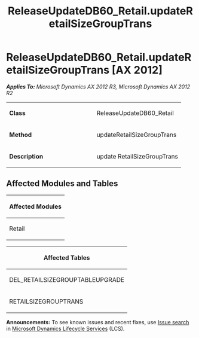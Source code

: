 ﻿---
title: ReleaseUpdateDB60_Retail.updateRetailSizeGroupTrans
TOCTitle: ReleaseUpdateDB60_Retail.updateRetailSizeGroupTrans
ms:assetid: 52bbf344-f371-cab9-4854-e9e1b17d3166
ms:mtpsurl: https://msdn.microsoft.com/en-us/library/JJ685549(v=AX.60)
ms:contentKeyID: 49708253
ms.date: 05/18/2015
mtps_version: v=AX.60
---

# ReleaseUpdateDB60\_Retail.updateRetailSizeGroupTrans [AX 2012]


_**Applies To:** Microsoft Dynamics AX 2012 R3, Microsoft Dynamics AX 2012 R2_

<table>
<colgroup>
<col style="width: 50%" />
<col style="width: 50%" />
</colgroup>
<tbody>
<tr class="odd">
<td><p><strong>Class</strong></p></td>
<td><p>ReleaseUpdateDB60_Retail</p></td>
</tr>
<tr class="even">
<td><p><strong>Method</strong></p></td>
<td><p>updateRetailSizeGroupTrans</p></td>
</tr>
<tr class="odd">
<td><p><strong>Description</strong></p></td>
<td><p>update RetailSizeGroupTrans</p></td>
</tr>
</tbody>
</table>


## Affected Modules and Tables

<table>
<colgroup>
<col style="width: 100%" />
</colgroup>
<thead>
<tr class="header">
<th><p>Affected Modules</p></th>
</tr>
</thead>
<tbody>
<tr class="odd">
<td><p>Retail</p></td>
</tr>
</tbody>
</table>


<table>
<colgroup>
<col style="width: 100%" />
</colgroup>
<thead>
<tr class="header">
<th><p>Affected Tables</p></th>
</tr>
</thead>
<tbody>
<tr class="odd">
<td><p>DEL_RETAILSIZEGROUPTABLEUPGRADE</p></td>
</tr>
<tr class="even">
<td><p>RETAILSIZEGROUPTRANS</p></td>
</tr>
</tbody>
</table>

  
**Announcements:** To see known issues and recent fixes, use [Issue search](http://go.microsoft.com/fwlink/?linkid=389258) in [Microsoft Dynamics Lifecycle Services](http://go.microsoft.com/fwlink/?linkid=306505) (LCS).

